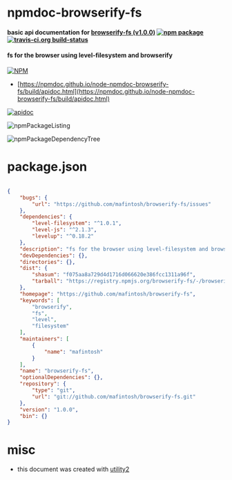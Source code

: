 # npmdoc-browserify-fs

#### basic api documentation for  [browserify-fs (v1.0.0)](https://github.com/mafintosh/browserify-fs)  [![npm package](https://img.shields.io/npm/v/npmdoc-browserify-fs.svg?style=flat-square)](https://www.npmjs.org/package/npmdoc-browserify-fs) [![travis-ci.org build-status](https://api.travis-ci.org/npmdoc/node-npmdoc-browserify-fs.svg)](https://travis-ci.org/npmdoc/node-npmdoc-browserify-fs)

#### fs for the browser using level-filesystem and browserify

[![NPM](https://nodei.co/npm/browserify-fs.png?downloads=true&downloadRank=true&stars=true)](https://www.npmjs.com/package/browserify-fs)

- [https://npmdoc.github.io/node-npmdoc-browserify-fs/build/apidoc.html](https://npmdoc.github.io/node-npmdoc-browserify-fs/build/apidoc.html)

[![apidoc](https://npmdoc.github.io/node-npmdoc-browserify-fs/build/screenCapture.buildCi.browser.%252Ftmp%252Fbuild%252Fapidoc.html.png)](https://npmdoc.github.io/node-npmdoc-browserify-fs/build/apidoc.html)

![npmPackageListing](https://npmdoc.github.io/node-npmdoc-browserify-fs/build/screenCapture.npmPackageListing.svg)

![npmPackageDependencyTree](https://npmdoc.github.io/node-npmdoc-browserify-fs/build/screenCapture.npmPackageDependencyTree.svg)



# package.json

```json

{
    "bugs": {
        "url": "https://github.com/mafintosh/browserify-fs/issues"
    },
    "dependencies": {
        "level-filesystem": "^1.0.1",
        "level-js": "^2.1.3",
        "levelup": "^0.18.2"
    },
    "description": "fs for the browser using level-filesystem and browserify",
    "devDependencies": {},
    "directories": {},
    "dist": {
        "shasum": "f075aa8a729d4d1716d066620e386fcc1311a96f",
        "tarball": "https://registry.npmjs.org/browserify-fs/-/browserify-fs-1.0.0.tgz"
    },
    "homepage": "https://github.com/mafintosh/browserify-fs",
    "keywords": [
        "browserify",
        "fs",
        "level",
        "filesystem"
    ],
    "maintainers": [
        {
            "name": "mafintosh"
        }
    ],
    "name": "browserify-fs",
    "optionalDependencies": {},
    "repository": {
        "type": "git",
        "url": "git://github.com/mafintosh/browserify-fs.git"
    },
    "version": "1.0.0",
    "bin": {}
}
```



# misc
- this document was created with [utility2](https://github.com/kaizhu256/node-utility2)

